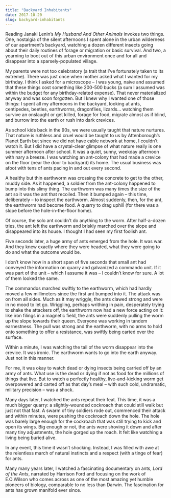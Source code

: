 ```yaml
---
title: "Backyard Inhabitants"
date: 2017-10-20
slug: backyard-inhabitants
---
```


Reading Janaki Lenin’s _My Husband And Other Animals_ invokes two things. One,
nostalgia of the silent afternoons I spent alone in the urban wilderness of our
apartment’s backyard, watching a dozen different insects going about their daily
routines of forage or migration or basic survival. And two, a yearning to boot
out of this urban environment once and for all and disappear into a
sparsely-populated village.

My parents were not too celebratory (a trait that I’ve fortunately taken to its
extreme). There was just once when mother asked what I wanted for my birthday. I
think I asked for a microscope – I was young, naive and assumed that these
things cost something like 200-500 bucks (a sum I assumed was within the budget
for any birthday-related expense). That never materialized anyway and was soon
forgotten. But I knew why I wanted one of those things: I spent all my
afternoons in the backyard, looking at ants, centipedes, beetles, earthworms,
dragonflies, lizards… watching them survive an onslaught or get killed, forage
for food, migrate almost as if blind, and burrow into the earth or rush into
dark crevices.

As school kids back in the 90s, we were usually taught that nature nurtures.
That nature is ruthless and cruel would be taught to us by Attenborough’s Planet
Earth but since we did not have cable network at home, I couldn’t watch it. But
I did have a crystal-clear glimpse of what nature really is one summer afternoon
after school. It was a quiet, sunny, weekday afternoon with nary a breeze. I was
watching an ant-colony that had made a crevice on the floor (near the door to
backyard) its home. The usual business was afoot with tens of ants pacing in and
out every second.

A healthy but thin earthworm was crossing the concrete to get to the other,
muddy side. As it happened, a soldier from the ant-colony happened to bump into
this slimy thing. The earthworm was many times the size of the ant so it was the
ant that recoiled. Then it bumped again – this time, deliberately – to inspect
the earthworm. Almost suddenly, then, for the ant, the earthworm had become
food. A quarry to drag uphill (for there was a slope before the
hole-in-the-floor home).

Of course, the solo ant couldn’t do anything to the worm. After half-a-dozen
tries, the ant left the earthworm and briskly marched over the slope and
disappeared into its house. I thought I had seen my first foolish ant.

Five seconds later, a huge army of ants emerged from the hole. It was war. And
they knew exactly where they were headed, what they were going to do and what
the outcome would be.

I don’t know how in a short span of five seconds that small ant had conveyed the
information on quarry and galvanized a commando unit. If it was part of the unit
– which I assume it was – I couldn’t know for sure. A lot of them looked the
same.

The commandos marched swiftly to the earthworm, which had hardly moved a few
millimeters since the first ant bumped into it. The attack was on from all
sides. Much as it may wriggle, the ants clawed strong and were in no mood to let
go. Wriggling, perhaps writhing in pain, desperately trying to shake the
attackers off, the earthworm now had a new force acting on it: like iron filings
in a magnetic field, the ants were suddenly pulling the worm up the slope
towards their queen. Everyone was working in tandem earnestness. The pull was
strong and the earthworm, with no arms to hold onto something to offer a
resistance, was swiftly being carted over the surface.

Within a minute, I was watching the tail of the worm disappear into the crevice.
It was ironic. The earthworm wants to go into the earth anyway. Just not in this
manner.

For me, it was okay to watch dead or dying insects being carried off by an army
of ants. What use is the dead or dying if not as food for the millions of things
that live. But to watch a perfectly healthy, live-and-kicking worm get
overpowered and carted off as that day’s meal – with such cold, undramatic,
military precision – was a shock.

Many days later, I watched the ants repeat their feat. This time, it was a much
bigger quarry: a slightly-wounded cockroach that could still walk but just not
that fast. A swarm of tiny soldiers rode out, commenced their attack and within
minutes, were pushing the cockroach down the hole. The hole was barely large
enough for the cockroach that was still trying to kick and open its wings. Big
enough or not, the ants were shoving it down and after many tiny adjustments,
the hole gorged up the roach. It felt like watching a living being buried alive.

In any event, this time it wasn’t shocking. Instead, I was filled with awe at
the relentless march of natural instincts and a respect (with a tinge of fear)
for ants.

Many many years later, I watched a fascinating documentary on ants, _Lord of the
Ants_, narrated by Harrison Ford and focusing on the work of E.O.Wilson who
comes across as one of the most amazing yet humble pioneers of biology,
comparable to no less than Darwin. The fascination for ants has grown manifold
ever since.

